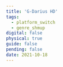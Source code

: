 ```yaml
---
title: 'G-Darius HD'
tags:
  - platform_switch
  - genre_shmup
digital: false
physical: true
guide: false
pending: false
date: 2021-10-18
---
```

